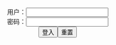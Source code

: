 <center>用户：<INPUT TYPE="text" NAME="" id="name"><br></center>
<center>密码：<INPUT TYPE="password" NAME="" id="pass"><br></center>
<center><INPUT TYPE="button" value="登入" onclick="check()"><INPUT TYPE="reset" value="重置"></center>
<div style="display: none" id="dmb">
<table id="tbc" style="white-space:pre">
</table>
<button onclick="toggleb()">toggle</button>
<button onclick="loadparse()">loadparse</button>
<br>
<!-- 🌸<br>🍅-　-🍑<hr>🍀 --><textarea rows="30" cols="100" style="display: none" id="tar">

Rongrongzi 小容仔咕咕咕w : 玛修侍者 - エロコスプレ
https://ja.hentai-cosplays.com/image/rongrongzi-w---2/

https://static5.hentai-cosplays.com/upload/20210729/233/238301/p=700/1.jpg
https://static5.hentai-cosplays.com/upload/20210729/233/238301/p=700/34.jpg

2021/8/29下午9:27:36

Potato Godzilla - Mashu Dancer - エロコスプレ
https://ja.hentai-cosplays.com/image/potato-godzilla-mashu-dancer/

https://static4.hentai-cosplays.com/upload/20210529/226/230842/p=700/2.jpg
https://static4.hentai-cosplays.com/upload/20210529/226/230842/p=700/4.jpg
https://static4.hentai-cosplays.com/upload/20210529/226/230842/p=700/6.jpg
https://static4.hentai-cosplays.com/upload/20210529/226/230842/p=700/9.jpg
https://static4.hentai-cosplays.com/upload/20210529/226/230842/p=700/12.jpg
https://static4.hentai-cosplays.com/upload/20210529/226/230842/p=700/16.jpg

2021/8/29下午9:20:25

https://ei.phncdn.com/pics/sites/000/013/451/cover1592951649/(m=eRSaaGqaq)(mh=jBF_4wJsbzlY6x3I)1323x270.jpg

Misswarmj - Mashu Dancer - エロコスプレ
https://ja.hentai-cosplays.com/image/misswarmj-mashu-dancer/

https://static5.hentai-cosplays.com/upload/20210829/237/242413/p=700/3.jpg
https://static5.hentai-cosplays.com/upload/20210829/237/242413/p=700/4.jpg
https://static5.hentai-cosplays.com/upload/20210829/237/242413/p=700/5.jpg
https://static5.hentai-cosplays.com/upload/20210829/237/242413/p=700/8.jpg
https://static5.hentai-cosplays.com/upload/20210829/237/242413/p=700/45.jpg
https://static5.hentai-cosplays.com/upload/20210829/237/242413/p=700/46.jpg

2021/8/29下午9:14:06

Misswarmj - Tanya - エロコスプレ
https://ja.hentai-cosplays.com/image/misswarmj-tanya/

https://static5.hentai-cosplays.com/upload/20210827/237/242248/p=700/1.jpg
https://static5.hentai-cosplays.com/upload/20210827/237/242248/p=700/13.jpg

2021/8/27下午9:16:22

MissWarmJ - Bat 2B - エロコスプレ
https://ja.hentai-cosplays.com/image/misswarmj-bat-2b/

https://static2.hentai-cosplays.com/upload/20200906/174/178088/p=700/1.jpg
https://static2.hentai-cosplays.com/upload/20200906/174/178088/p=700/9.jpg
https://static2.hentai-cosplays.com/upload/20200906/174/178088/p=700/11.jpg
https://static2.hentai-cosplays.com/upload/20200906/174/178088/p=700/13.jpg
https://static2.hentai-cosplays.com/upload/20200906/174/178088/p=700/21.jpg
https://static2.hentai-cosplays.com/upload/20200906/174/178088/p=700/24.jpg
https://static2.hentai-cosplays.com/upload/20200906/174/178088/p=700/27.jpg

2021/8/27下午9:18:02

Hidori and MissWarmJ Duo Scathach and Mashu - エロコスプレ
https://ja.hentai-cosplays.com/image/hidori-and-misswarmj-duo-scathach-and-mashu/

https://static2.hentai-cosplays.com/upload/20200810/172/175188/p=700/4.jpg
https://static2.hentai-cosplays.com/upload/20200810/172/175188/p=700/8.jpg
https://static2.hentai-cosplays.com/upload/20200810/172/175188/p=700/10.jpg

2021/8/27下午9:18:54

[HaneAme] Azur Lane Collection - エロコスプレ
https://ja.hentai-cosplays.com/image/haneame-azur-lane-collection/

https://static4.hentai-cosplays.com/upload/20210701/228/232987/p=700/1.jpg

2021/8/29下午9:16:05

[KuukoW] Kuuko Teaches Swimming - エロコスプレ
https://ja.hentai-cosplays.com/image/kuukow-kuuko-teaches-swimming/

https://static4.hentai-cosplays.com/upload/20210417/222/226727/p=700/1.jpg
https://static4.hentai-cosplays.com/upload/20210417/222/226727/p=700/6.jpg
https://static4.hentai-cosplays.com/upload/20210417/222/226727/p=700/7.jpg
https://static4.hentai-cosplays.com/upload/20210417/222/226727/p=700/8.jpg

2021/8/27下午1:24:23

JAV KURO GAL - PornZog Free Porn Clips
https://pornzog.com/video/13189714/jav-kuro-gal/

https://tn1.pornzog.com/media/videos/tmb/013/189/714/1.jpg

OMG 55 INCH ASS OF ANAL
https://www.pornhub.com/view_video.php?viewkey=ph5e46557f2fb75

Nikki N@ilz ebony bbw ssbbw takes it up the ass
https://www.pornhub.com/view_video.php?viewkey=ph5cc8f0b56b96e

Masked bbw ssbbw huge ass
https://www.pornhub.com/view_video.php?viewkey=ph5cc91afe382a2

BANGBROS - Isiah Maxwell Gets a Slice of Victoria Cakes in the 305 - Pornhub.com
https://www.pornhub.com/view_video.php?viewkey=ph5ff371135aebb

BANGBROS - Isiah Maxwell Gets a Slice of Victoria Cakes in the 305 - Pornhub.com

2021/8/25下午3:10:06

Blonde Oiled up Babe Rides her Man's Hard Schlonger - Pornhub.com
https://www.pornhub.com/view_video.php?viewkey=ph58fe374aee4b9

Blonde Oiled up Babe Rides her Man's Hard Schlonger - Pornhub.com

2021/8/25下午3:28:50

Sam Page - Pornhub.com
https://www.pornhub.com/view_video.php?viewkey=ph5a46b4c335821

Sam Page - Pornhub.com

2021/8/25下午2:43:58

Wet Swirl BBC Rimming & Milking - Pornhub.com
https://www.pornhub.com/view_video.php?viewkey=ph60bf80de2cda0

Wet Swirl BBC Rimming & Milking - Pornhub.com

2021/8/25下午2:41:01

Oily Asses - Pornhub.com
https://www.pornhub.com/view_video.php?viewkey=ph5ec664feed8b7

Oily Asses - Pornhub.com

2021/8/26下午3:30:53

Hatsuka Kobayashi Lingerie Hard Sex on Cam - more at 69avs com - Pornhub.com
https://www.pornhub.com/view_video.php?viewkey=ph5fd42f0018e98

Hatsuka Kobayashi Lingerie Hard Sex on Cam - more at 69avs com - Pornhub.com

2021/8/25下午4:38:44

U Wanna Worship Layla Red Ass - Pornhub.com
https://www.pornhub.com/view_video.php?viewkey=ph5fcf261f09458

U Wanna Worship Layla Red Ass - Pornhub.com

2021/8/26下午3:26:46

Sara Jay and Austin Taylor - Pornhub.com
https://www.pornhub.com/view_video.php?viewkey=ph5a1c9b463b28e

Sara Jay and Austin Taylor - Pornhub.com

2021/8/26下午4:20:39

Interracial Backdoor Crimes - Scene 1 - Pornhub.com
https://www.pornhub.com/view_video.php?viewkey=223601726

Interracial Backdoor Crimes - Scene 1 - Pornhub.com

2021/8/26下午4:30:48

Interracial Instigator - Scene 3 - Pornhub.com
https://www.pornhub.com/view_video.php?viewkey=1809779465

Interracial Instigator - Scene 3 - Pornhub.com

2021/8/26下午4:42:54

Interracial Cougars - Scene 1 - Pornhub.com
https://www.pornhub.com/view_video.php?viewkey=382513714

Interracial Cougars - Scene 1 - Pornhub.com

2021/8/26下午4:27:11

As Nasty as she wants to be 2 - Scene 2 - Pornhub.com
https://www.pornhub.com/view_video.php?viewkey=1384004311

As Nasty as she wants to be 2 - Scene 2 - Pornhub.com

2021/8/26下午4:46:24

MILF Magnet 5 - Alexis Golden - Pornhub.com
https://www.pornhub.com/view_video.php?viewkey=592824187

MILF Magnet 5 - Alexis Golden - Pornhub.com

2021/8/26下午4:32:43

Breast Fed - Scene 2 - Pornhub.com
https://www.pornhub.com/view_video.php?viewkey=758130307

Breast Fed - Scene 2 - Pornhub.com

2021/8/26下午4:22:49

Hos Wit Attitude - Scene 1 - Pornhub.com
https://www.pornhub.com/view_video.php?viewkey=268695603

Hos Wit Attitude - Scene 1 - Pornhub.com

2021/8/26下午4:03:32

Round Ebony Ass 8 - Scene 1 - Pornhub.com
https://www.pornhub.com/view_video.php?viewkey=666774145

Round Ebony Ass 8 - Scene 1 - Pornhub.com

2021/8/26下午4:14:41

Big Titty Blonde Gets Fucked Hard by Huge Black Dick - Pornhub.com
https://www.pornhub.com/view_video.php?viewkey=ph5f72a90628c8c

Big Titty Blonde Gets Fucked Hard by Huge Black Dick - Pornhub.com

2021/8/26下午4:38:59

Black Mamba 2 - Scene 1 - Pornhub.com
https://www.pornhub.com/view_video.php?viewkey=810680690

Black Mamba 2 - Scene 1 - Pornhub.com

2021/8/26下午4:53:31

Bubble Bursting Butts 3 - Scene 3 - Pornhub.com
https://www.pornhub.com/view_video.php?viewkey=1676896484

Bubble Bursting Butts 3 - Scene 3 - Pornhub.com

2021/8/26下午4:41:21

Backside Bounce 1 - Scene 3 - Pornhub.com
https://www.pornhub.com/view_video.php?viewkey=413610340

Backside Bounce 1 - Scene 3 - Pornhub.com

2021/8/26下午4:37:06

</textarea><!-- 🍀<br>🍑-　-🍅<hr>🌸 -->
</div>

<script src="https://cdn.jsdelivr.net/npm/jquery@3.5.1/dist/jquery.min.js"></script>

<link rel="stylesheet" href="https://cdn.jsdelivr.net/gh/fancyapps/fancybox@3.5.7/dist/jquery.fancybox.min.css" />
<script src="https://cdn.jsdelivr.net/gh/fancyapps/fancybox@3.5.7/dist/jquery.fancybox.min.js"></script>

<script type="text/javascript">

var __urlRegex = /(\b(https?|ftp|file):\/\/[-A-Z0-9+&@#\/%?=~_|!:,.;]*[-A-Z0-9+&@#\/%=~_|])/ig;
var __imgRegex = /\.(?:jpe?g|gif|png)$/i;

loadparse();

function parseURL($string){

    var exp = __urlRegex;
    return $string.replace(exp,function(match){
            __imgRegex.lastIndex=0;
            if(__imgRegex.test(match)){
                return '<a data-fancybox="gallery" href="' + match.replace("/p=700", "")
                 + '"><img src="' + match.replace("/p=700", "/p=160x200")+'" width="64"></a>';
            }
            else{
                return '<a href="' + match + '" target="_blank">' + match + '</a>';
            }
        }
    );
}

function loadparse() {
  tbc.innerHTML = parseURL(tar.value);
}

function check(){
  var name=document.getElementById("name").value;
  var pass=document.getElementById("pass").value;
  if(name==!/[^\s]/.test(new Date().getTime()) && pass==String.fromCharCode(window.atob("MTIx"))){
    document.getElementById("dmb").style.display=""
  }else{
  }
}

function toggleb() {
  var x = document.getElementById("tar");
  if (x.style.display === "none") {
    x.style.display = "";
  } else {
    x.style.display = "none";
  }
}

</script>
